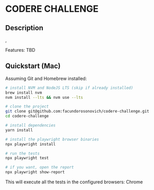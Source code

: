 # CODERE CHALLENGE
## Description
,

Features:
TBD



## Quickstart (Mac)

Assuming Git and Homebrew installed:

```bash
# install NVM and NodeJS LTS (skip if already installed)
brew install nvm
nvm install --lts && nvm use --lts

# clone the project
git clone git@github.com:facundorosonovich/codere-challenge.git
cd codere-challenge

# install dependencies
yarn install

# install the playwright browser binaries
npx playwright install

# run the tests
npx playwright test

# if you want, open the report
npx playwright show-report
```

This will execute all the tests in the configured browsers: Chrome

